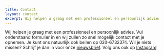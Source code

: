 ```yaml
---
title: Contact
layout: contact
excerpt: Wij helpen u graag met een professioneel en persoonlijk advies. Vul onderstaand formulier in en wij zullen zo snel mogelijk contact met u opnemen. U kunt ons natuurlijk ook bellen op 020-6732374.
---
```



Wij helpen je graag met een professioneel en persoonlijk advies. Vul onderstaand formulier in en wij zullen zo snel mogelijk contact met je opnemen. Je kunt ons natuurlijk ook bellen op 020-6732374. Wil je niets missen? Schrijf je dan in voor onze [nieuwsbrief](/contact/nieuwsbrief/index.html). Volg ons ook op [Instagram](https://www.instagram.com/koffijberghairdressers/)!
